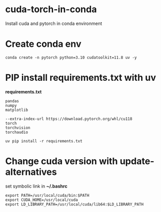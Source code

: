 # cuda-torch-in-conda
Install cuda and pytorch in conda environment

# Create conda env
```
conda create -n pytorch python=3.10 cudatoolkit=11.8 uv -y
```

# PIP install requirements.txt with uv
**requirements.txt**
```
pandas
numpy
matplotlib

--extra-index-url https://download.pytorch.org/whl/cu118
torch
torchvision
torchaudio
```

```
uv pip install -r requirements.txt
```

# Change cuda version with update-alternatives
set symbolic link in **~/.bashrc**

```
export PATH=/usr/local/cuda/bin:$PATH
export CUDA_HOME=/usr/local/cuda
export LD_LIBRARY_PATH=/usr/local/cuda/lib64:$LD_LIBRARY_PATH
```
